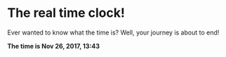 # The real time clock!

Ever wanted to know what the time is? Well, your journey is about to end!

**The time is Nov 26, 2017, 13:43**